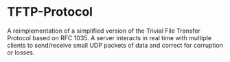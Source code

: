 # TFTP-Protocol
 A reimplementation of a simplified version of the Trivial File Transfer Protocol based on RFC 1035. A server interacts in real time with multiple clients to send/receive small UDP packets of data and correct for corruption or losses.
